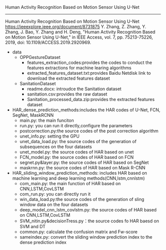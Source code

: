 Human Activity Recognition Based on Motion Sensor Using U-Net

---
Human Activity Recognition Based on Motion Sensor Using U-Net
https://ieeexplore.ieee.org/document/8731875
Y. Zhang, Z. Zhang, Y. Zhang, J. Bao, Y. Zhang and H. Deng, "Human Activity Recognition Based on Motion Sensor Using U-Net," in IEEE Access, vol. 7, pp. 75213-75226, 2019, doi: 10.1109/ACCESS.2019.2920969.
- data
    - OPPGestureDataset
        - features_extraction_codes:provides the codes to conduct the features extractions for machine learing algorithms
        - extracted_features_dataset.txt:provides Baidu Netdisk link to download the extracted features dataset
    - SanitationDataset
        - readme.docx: introudce the Sanitation dataset
        - sanitation.csv:provides the raw dataset
        - Sanitation_processed_data.zip:provides the extracted features dataset
- HAR_dense_prediction_methods:includes the HAR codes of U-Net, FCN, SegNet, MaskRCNN
    - main.py: the main funciton
    - run.py: you can run it directly,configure the parameters
    - postcorrection.py:the source codes of the post correction algorithm
    - unet_info.py: setting the GPU
    - unet_data_load.py: the source codes of the generation of subsequences on the four datasets
    - unet_model.py: the source codes of HAR based on unet
    - FCN_model.py: the source codes of HAR based on FCN
    - segnet.py&layer.py: the source codes of HAR based on SegNet
    - maskrnn.py: the source codes of HAR based on Mask R-CNN
- HAR_sliding_window_prediction_methods: includes HAR based on machine learning and deep learning methods(CNN,lstm,cnnlstm)
    - com_main.py: the main function of HAR based on CNN,LSTM,CovLSTM
    - com_run.py: you can directly run it
    - win_data_load.py:the source codes of the generation of sling window data on the four datasets
    - deep_model_cnn_lstm_covlstm.py: the source codes of HAR based on CNN,LSTM,CovLSTM
    - SVM_nitin.py&decisionTress.py：the source codes fo HAR baesd on SVM and DT
    - common.py: calculate the confusion matrix and Fw-score
    - sameindex.py: convert the sliding window prediction index to the dense prediction index
